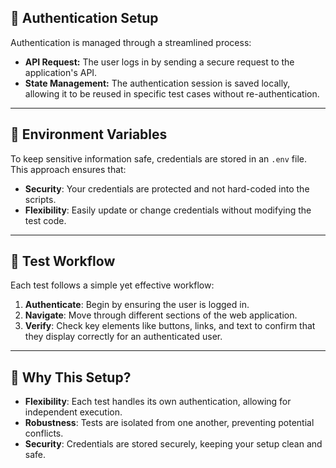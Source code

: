 ## 🔐 Authentication Setup

Authentication is managed through a streamlined process:
- **API Request:** The user logs in by sending a secure request to the application's API.
- **State Management:** The authentication session is saved locally, allowing it to be reused in specific test cases without re-authentication.

---

## 🌱 Environment Variables

To keep sensitive information safe, credentials are stored in an `.env` file. This approach ensures that:
- **Security**: Your credentials are protected and not hard-coded into the scripts.
- **Flexibility**: Easily update or change credentials without modifying the test code.

---

## 🧩 Test Workflow

Each test follows a simple yet effective workflow:
1. **Authenticate**: Begin by ensuring the user is logged in.
2. **Navigate**: Move through different sections of the web application.
3. **Verify**: Check key elements like buttons, links, and text to confirm that they display correctly for an authenticated user.

---

## 🎯 Why This Setup?

- **Flexibility**: Each test handles its own authentication, allowing for independent execution.
- **Robustness**: Tests are isolated from one another, preventing potential conflicts.
- **Security**: Credentials are stored securely, keeping your setup clean and safe.


